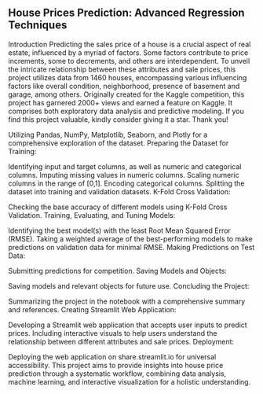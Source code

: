 ## House Prices Prediction: Advanced Regression Techniques
Introduction
Predicting the sales price of a house is a crucial aspect of real estate, influenced by a myriad of factors. Some factors contribute to price increments, some to decrements, and others are interdependent. To unveil the intricate relationship between these attributes and sale prices, this project utilizes data from 1460 houses, encompassing various influencing factors like overall condition, neighborhood, presence of basement and garage, among others. Originally created for the Kaggle competition, this project has garnered 2000+ views and earned a feature on Kaggle. It comprises both exploratory data analysis and predictive modeling. If you find this project valuable, kindly consider giving it a star. Thank you!


Utilizing Pandas, NumPy, Matplotlib, Seaborn, and Plotly for a comprehensive exploration of the dataset.
Preparing the Dataset for Training:

Identifying input and target columns, as well as numeric and categorical columns.
Imputing missing values in numeric columns.
Scaling numeric columns in the range of [0,1].
Encoding categorical columns.
Splitting the dataset into training and validation datasets.
K-Fold Cross Validation:

Checking the base accuracy of different models using K-Fold Cross Validation.
Training, Evaluating, and Tuning Models:

Identifying the best model(s) with the least Root Mean Squared Error (RMSE).
Taking a weighted average of the best-performing models to make predictions on validation data for minimal RMSE.
Making Predictions on Test Data:

Submitting predictions for competition.
Saving Models and Objects:

Saving models and relevant objects for future use.
Concluding the Project:

Summarizing the project in the notebook with a comprehensive summary and references.
Creating Streamlit Web Application:

Developing a Streamlit web application that accepts user inputs to predict prices.
Including interactive visuals to help users understand the relationship between different attributes and sale prices.
Deployment:

Deploying the web application on share.streamlit.io for universal accessibility.
This project aims to provide insights into house price prediction through a systematic workflow, combining data analysis, machine learning, and interactive visualization for a holistic understanding.




